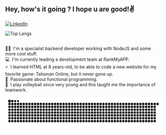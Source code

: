 ## Hey, how's it going ? I hope u are good!:v:

<a href="https://www.linkedin.com/in/gustavo-messagi-63470718b/">
<img alt="LinkedIn" src="https://img.shields.io/badge/-LinkedIn-282A36?style=for-the-badge&logo=Linkedin&logoColor=white)" />
</a>

![Top Langs](https://github-readme-stats.vercel.app/api/top-langs/?username=gus-messagi&theme=radical&layout=compact)

<br/>:man_technologist:&nbsp; I'm a specialist backend developer working with NodeJS and some more cool stuff.
<br/>:computer:&nbsp; I'm currently leading a development team at RankMyAPP.
<br/>⚡&nbsp; I learned HTML at 8 years-old, to be able to code a new website for my favorite game: Talisman Online, but it never gone up.
<br/>:blue_heart:&nbsp; Passionate about functional programming.
<br/>:volleyball:&nbsp; I play volleyball since very young and this taught me the importance of teamwork.

 ![Snake animation](https://github.com/gus-messagi/gus-messagi/blob/output/github-contribution-grid-snake.svg)
<!--
**gus-messagi/gus-messagi** is a ✨ _special_ ✨ repository because its `README.md` (this file) appears on your GitHub profile.

Here are some ideas to get you started:

- 🔭 I’m currently working on ...
- 🌱 I’m currently learning ...
- 👯 I’m looking to collaborate on ...
- 🤔 I’m looking for help with ...
- 💬 Ask me about ...
- 📫 How to reach me: ...
- 😄 Pronouns: ...
- ⚡ Fun fact: ...
-->
